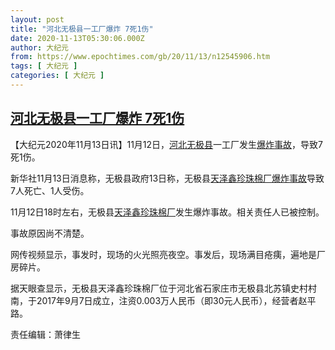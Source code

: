 ```yaml
---
layout: post
title: "河北无极县一工厂爆炸 7死1伤"
date: 2020-11-13T05:30:06.000Z
author: 大纪元
from: https://www.epochtimes.com/gb/20/11/13/n12545906.htm
tags: [ 大纪元 ]
categories: [ 大纪元 ]
---
```

<!--1605245406000-->
[河北无极县一工厂爆炸 7死1伤](https://www.epochtimes.com/gb/20/11/13/n12545906.htm)
------

<div>
<p>【大纪元2020年11月13日讯】11月12日，<a href="https://www.epochtimes.com/gb/tag/%E6%B2%B3%E5%8C%97%E6%97%A0%E6%9E%81%E5%8E%BF.html">河北无极县</a>一工厂发生<a href="https://www.epochtimes.com/gb/tag/%E7%88%86%E7%82%B8.html">爆炸</a><a href="https://www.epochtimes.com/gb/tag/%E4%BA%8B%E6%95%85.html">事故</a>，导致7死1伤。</p><p>新华社11月13日消息称，无极县政府13日称，无极县<a href="https://www.epochtimes.com/gb/tag/%E5%A4%A9%E6%B3%BD%E9%91%AB%E7%8F%8D%E7%8F%A0%E6%A3%89%E5%8E%82.html">天泽鑫珍珠棉厂</a><a href="https://www.epochtimes.com/gb/tag/%E7%88%86%E7%82%B8.html">爆炸</a><a href="https://www.epochtimes.com/gb/tag/%E4%BA%8B%E6%95%85.html">事故</a>导致7人死亡、1人受伤。</p><p>11月12日18时左右，无极县<a href="https://www.epochtimes.com/gb/tag/%E5%A4%A9%E6%B3%BD%E9%91%AB%E7%8F%8D%E7%8F%A0%E6%A3%89%E5%8E%82.html">天泽鑫珍珠棉厂</a>发生爆炸事故。相关责任人已被控制。</p><p>事故原因尚不清楚。</p><p>网传视频显示，事发时，现场的火光照亮夜空。事发后，现场满目疮痍，遍地是厂房碎片。</p><p>据天眼查显示，无极县天泽鑫珍珠棉厂位于河北省石家庄市无极县北苏镇史村村南，于2017年9月7日成立，注资0.003万人民币（即30元人民币），经营者赵平路。</p><p>责任编辑：萧律生</p>
</div>
